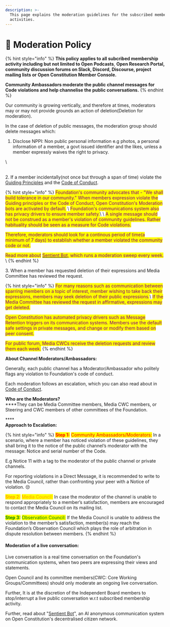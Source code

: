 ```yaml
---
description: >-
  This page explains the moderation guidelines for the subscribed membership
  activities.
---
```


# 🤚 Moderation Policy

{% hint style="info" %}
**This policy applies to all subcribed membership activity including but not limited to Open Podcasts**, **Open Research Portal, community discussion forums on Slack, Discord, Discourse, project mailing lists or Open Constitution Member Console.**

**Community Ambassadors moderate the public channel messages for Code violations and help channelise the public conversations.**
{% endhint %}

Our community is growing vertically, and therefore at times, moderators may or may not provide grounds an action of deletion(Deletion for moderation).

In the case of deletion of public messages, the moderation group should delete messages which:

1. Disclose NPPI: Non public personal information e.g photos, a personal information of a member, a govt issued identifier and the likes, unless a member expressly waives the right to privacy.

\


\
2\. If a member incidentally(not once but through a span of time) violate the [Guiding Principles](../../guiding-principles.md) and the [Code of Conduct](../../charters/code-of-conduct.md).

{% hint style="info" %}
<mark style="color:purple;">Foundation's community advocates that - "We shall build tolerance in our community." When members expression violate the Guiding principles or the Code of Conduct, Open Constitution's Moderation bots are activated by default.</mark>  \ <mark style="color:purple;">Foundation's communications system also has privacy drivers to ensure member safety.</mark>\ <mark style="color:purple;"></mark>\ <mark style="color:purple;">A single message should not be construed as a member's violation of community guidelines. Rather habituality should be seen as a measure for Code violations.</mark>

<mark style="color:purple;">Therefore, moderators should look for a continous period of time(a minimum of 7 days) to establish whether a member violated the community code or not.</mark>&#x20;

<mark style="color:purple;">Read more about</mark> [<mark style="color:purple;">Sentient Bot</mark>](sentient-bot.md)<mark style="color:purple;">, which runs a moderation sweep every week.</mark>  \ <mark style="color:purple;"></mark>
{% endhint %}

3\. When a member has requested deletion of their expressions and Media Committee has reviewed the request.

{% hint style="info" %}
<mark style="color:purple;">For many reasons such as communication between sparring members on a topic of interest, member wishing to take back their expressions, members may seek deletion of their public expressions.</mark>\ <mark style="color:purple;">If the Media Committee has reviewed the request in affirmative, expressions may get deleted.</mark>&#x20;

<mark style="color:purple;">Open Constitution has automated privacy drivers such as Message Retention triggers on its communication systems. Members use the default safe settings in private messages, and change or modify them based on peer consent.</mark>&#x20;

<mark style="color:purple;">For public forum, Media CWCs receive the deletion requests and review them each week.</mark> &#x20;
{% endhint %}

**About Channel Moderators/Ambassadors:**

Generally, each public channel has a Moderator/Ambassador who politely flags any violation to Foundation's code of conduct.&#x20;

Each moderation follows an escalation, which you can also read about in [Code of Conduct](../../charters/code-of-conduct.md).

**Who are the Moderators?**\
****They can be Media Committee members, Media CWC members, or Steering and CWC members of other committees of the Foundation.

****\
**Approach to Escalation:**

{% hint style="info" %}
<mark style="color:red;">**Step 1:**</mark> <mark style="color:red;"></mark><mark style="color:red;">Community Ambassadors/Moderators:</mark> In a scenario, where a member has noticed violation of these guidelines, they shall bring it to the notice of the public channel’s moderator with the message: Notice and serial number of the Code.&#x20;

E.g Notice 11 with a tag to the moderator of the public channel or private channels.&#x20;

For reporting violations in a Direct Message, it is recommended to write to the Media Council, rather than confronting your peer with a Notice of violation. 😒

<mark style="color:orange;">**Step 2:**</mark> <mark style="color:orange;">Media Council:</mark> In case the moderator of the channel is unable to respond appropriately to a member’s satisfaction, members are encouraged to contact the Media Council on its mailing list.

<mark style="color:green;">**Step 3:**</mark> <mark style="color:green;">Observation Council:</mark> If the Media Council is unable to address the violation to the member’s satisfaction, member(s) may reach the Foundation’s Observation Council which plays the role of arbitration in dispute resolution between members.
{% endhint %}

#### Moderation of a live conversation:

Live conversation is a real time conversation on the Foundation's communication systems, when two peers are expressing their views and statements.&#x20;

Open Council and its committee members(CWC: Core Working Groups/Committees) should only moderate an ongoing live conversation.&#x20;

Further, It is at the discretion of the Independent Board members to stop/interrupt a live public conversation w.r.t subscribed membership activity.

Further, read about "[Sentient Bot](sentient-bot.md)", an AI anonymous communication system on Open Constitution's decentralised citizen network.&#x20;
